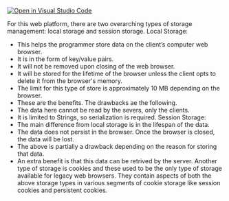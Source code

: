 [![Open in Visual Studio Code](https://classroom.github.com/assets/open-in-vscode-c66648af7eb3fe8bc4f294546bfd86ef473780cde1dea487d3c4ff354943c9ae.svg)](https://classroom.github.com/online_ide?assignment_repo_id=8842962&assignment_repo_type=AssignmentRepo)

For this web platform, there are two overarching types of storage management: local storage and session storage.
Local Storage:
- This helps the programmer store data on the client’s computer web browser. 
- It is in the form of key/value pairs. 
- It will not be removed upon closing of the web browser. 
- It will be stored for the lifetime of the browser unless the client opts to delete it from the browser's memory. 
- The limit for this type of store is approximately 10 MB depending on the browser.
- These are the benefits. The drawbacks ae the following.
- The data here cannot be read by the severs, only the clients.
- It is limited to Strings, so serialization is required.
Session Storage:
- The main difference from local storage is in the lifespan of the data. 
- The data does not persist in the browser. Once the browser is closed, the data will be lost.
- The above is partially a drawback depending on the reason for storing that data.
- An extra benefit is that this data can be retrived by the server.
Another type of storage is cookies and these used to be the only type of storage available for legacy web browsers. They contain aspects of both the above storage types in various segments of cookie storage like session cookies and persistent cookies.
